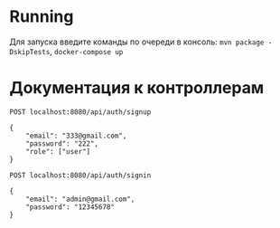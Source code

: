 # Running
Для запуска введите команды по очереди в консоль: `mvn package -DskipTests`, `docker-compose up` 
# Документация к контроллерам
`POST localhost:8080/api/auth/signup`
```
{
    "email": "333@gmail.com",
    "password": "222",
    "role": ["user"]
}
```
`POST localhost:8080/api/auth/signin`
```
{
    "email": "admin@gmail.com",
    "password": "12345678"
}
```
